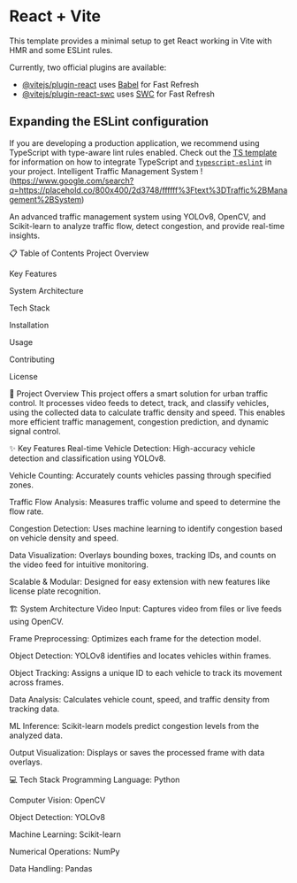 # React + Vite

This template provides a minimal setup to get React working in Vite with HMR and some ESLint rules.

Currently, two official plugins are available:

- [@vitejs/plugin-react](https://github.com/vitejs/vite-plugin-react/blob/main/packages/plugin-react) uses [Babel](https://babeljs.io/) for Fast Refresh
- [@vitejs/plugin-react-swc](https://github.com/vitejs/vite-plugin-react/blob/main/packages/plugin-react-swc) uses [SWC](https://swc.rs/) for Fast Refresh

## Expanding the ESLint configuration

If you are developing a production application, we recommend using TypeScript with type-aware lint rules enabled. Check out the [TS template](https://github.com/vitejs/vite/tree/main/packages/create-vite/template-react-ts) for information on how to integrate TypeScript and [`typescript-eslint`](https://typescript-eslint.io) in your project.
Intelligent Traffic Management System
!(https://www.google.com/search?q=https://placehold.co/800x400/2d3748/ffffff%3Ftext%3DTraffic%2BManagement%2BSystem)

An advanced traffic management system using YOLOv8, OpenCV, and Scikit-learn to analyze traffic flow, detect congestion, and provide real-time insights.

📋 Table of Contents
Project Overview

Key Features

System Architecture

Tech Stack

Installation

Usage

Contributing

License

🌟 Project Overview
This project offers a smart solution for urban traffic control. It processes video feeds to detect, track, and classify vehicles, using the collected data to calculate traffic density and speed. This enables more efficient traffic management, congestion prediction, and dynamic signal control.

✨ Key Features
Real-time Vehicle Detection: High-accuracy vehicle detection and classification using YOLOv8.

Vehicle Counting: Accurately counts vehicles passing through specified zones.

Traffic Flow Analysis: Measures traffic volume and speed to determine the flow rate.

Congestion Detection: Uses machine learning to identify congestion based on vehicle density and speed.

Data Visualization: Overlays bounding boxes, tracking IDs, and counts on the video feed for intuitive monitoring.

Scalable & Modular: Designed for easy extension with new features like license plate recognition.

🏗️ System Architecture
Video Input: Captures video from files or live feeds using OpenCV.

Frame Preprocessing: Optimizes each frame for the detection model.

Object Detection: YOLOv8 identifies and locates vehicles within frames.

Object Tracking: Assigns a unique ID to each vehicle to track its movement across frames.

Data Analysis: Calculates vehicle count, speed, and traffic density from tracking data.

ML Inference: Scikit-learn models predict congestion levels from the analyzed data.

Output Visualization: Displays or saves the processed frame with data overlays.

💻 Tech Stack
Programming Language: Python

Computer Vision: OpenCV

Object Detection: YOLOv8

Machine Learning: Scikit-learn

Numerical Operations: NumPy

Data Handling: Pandas